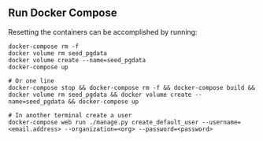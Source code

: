 ## Run Docker Compose

Resetting the containers can be accomplished by running:
```
docker-compose rm -f
docker volume rm seed_pgdata
docker volume create --name=seed_pgdata
docker-compose up

# Or one line
docker-compose stop && docker-compose rm -f && docker-compose build && docker volume rm seed_pgdata && docker volume create --name=seed_pgdata && docker-compose up

# In another terminal create a user
docker-compose web run ./manage.py create_default_user --username=<email.address> --organization=<org> --password=<password>
```


